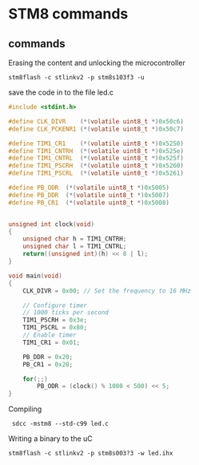 # STM8 commands


## commands

Erasing the content and unlocking the microcontroller

    stm8flash -c stlinkv2 -p stm8s103f3 -u

save the code in to the file led.c


```c
#include <stdint.h>

#define CLK_DIVR	(*(volatile uint8_t *)0x50c6)
#define CLK_PCKENR1	(*(volatile uint8_t *)0x50c7)

#define TIM1_CR1	(*(volatile uint8_t *)0x5250)
#define TIM1_CNTRH	(*(volatile uint8_t *)0x525e)
#define TIM1_CNTRL	(*(volatile uint8_t *)0x525f)
#define TIM1_PSCRH	(*(volatile uint8_t *)0x5260)
#define TIM1_PSCRL	(*(volatile uint8_t *)0x5261)

#define PB_ODR	(*(volatile uint8_t *)0x5005)
#define PB_DDR	(*(volatile uint8_t *)0x5007)
#define PB_CR1	(*(volatile uint8_t *)0x5008)


unsigned int clock(void)
{
	unsigned char h = TIM1_CNTRH;
	unsigned char l = TIM1_CNTRL;
	return((unsigned int)(h) << 8 | l);
}

void main(void)
{
	CLK_DIVR = 0x00; // Set the frequency to 16 MHz

	// Configure timer
	// 1000 ticks per second
	TIM1_PSCRH = 0x3e;
	TIM1_PSCRL = 0x80;
	// Enable timer
	TIM1_CR1 = 0x01;

	PB_DDR = 0x20;
	PB_CR1 = 0x20;

	for(;;)
		PB_ODR = (clock() % 1000 < 500) << 5;
}

```

Compiling

```
 sdcc -mstm8 --std-c99 led.c
```

Writing a binary to the uC
```
stm8flash -c stlinkv2 -p stm8s003?3 -w led.ihx
```
